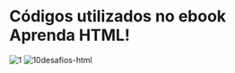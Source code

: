# Códigos utilizados no ebook Aprenda HTML!
![1](https://github.com/universocodar/html/assets/147671841/ddf41302-231f-4cbb-8538-a705ad245eff)
![10desafios-html](https://github.com/universocodar/html/assets/147671841/b9e21f2b-7959-49a2-8346-6342f1e4769a)
